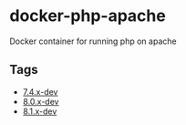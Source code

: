 # docker-php-apache
Docker container for running php on apache

## Tags
* [7.4.x-dev](https://github.com/ftpcory/docker-php-apache/tree/7.4.x-dev)
* [8.0.x-dev](https://github.com/ftpcory/docker-php-apache/tree/8.0.x-dev)
* [8.1.x-dev](https://github.com/ftpcory/docker-php-apache/tree/8.1.x-dev)
